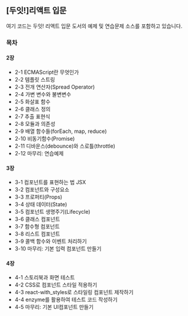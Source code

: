 ## [두잇!]리액트 입문

여기 코드는 두잇! 리액트 입문 도서의 예제 및 연습문제 소스를 포함하고 있습니다.

### 목차

#### 2장
* 2-1 ECMAScript란 무엇인가
* 2-2 템플릿 스트링
* 2-3 전개 연산자(Spread Operator)
* 2-4 가변 변수와 불변변수
* 2-5 화살표 함수
* 2-6 클래스 정의
* 2-7 추출 표현식
* 2-8 모듈과 의존성
* 2-9 배열 함수들(forEach, map, reduce)
* 2-10 비동기함수(Promise)
* 2-11 디바운스(debounce)와 스로틀(throttle)
* 2-12 마무리: 연습예제

#### 3장
* 3-1 컴포넌트를 표현하는 법 JSX
* 3-2 컴포넌트와 구성요소
* 3-3 프로퍼티(Props)
* 3-4 상태 데이터(State)
* 3-5 컴포넌트 생명주기(Lifecycle)
* 3-6 클래스 컴포넌트
* 3-7 함수형 컴포넌트
* 3-8 리스트 컴포넌트
* 3-9 콜백 함수와 이벤트 처리하기
* 3-10 마무리: 기본 입력 컴포넌트 만들기

#### 4장
* 4-1 스토리북과 화면 테스트
* 4-2 CSS로 컴포넌트 스타일 적용하기
* 4-3 react-with_styles로 스타일링 컴포넌트 제작하기
* 4-4 enzyme를 활용하여 테스트 코드 작성하기
* 4-5 마무리: 기본 UI컴포넌트 만들기
